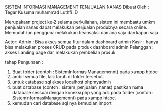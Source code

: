 SISTEM INFORMASI MANAGEMENT PENJUALAN NANAS
Dibuat Oleh : 
Tegar Kusuma
muhammad Luthfi .D

Merupakann project ke-2 selama perkuliahan, sistem ini membantu umkm penjualan nanas dapat melakukan penjualan produknya secara online. Memudahkan pengguna melakukan treansaksi damana saja dan kapan saja

Actor: 
Admin : Bisa akses semua fitur dalam dashboard admin
Kasir : hanya bisa melakukan proses CRUD pada produk dashboard admin
Pelanggan : akses Landing page dan melakukan pembelian produk

tahap Pengunaan :
1. Buat folder (contoh : SistemInformasiManagemennt) pada xampp htdoc
2. ambil semua file, lalu taruh di folder tersebut.
3. untuk database sql akses localhost phpmyadmin
4. buat database (contoh : sistem_penjualan_nanas) pastikan nama database sessuai dengan koneksi.php yang ada pada folder (contoh : SistemInformasiManagemennt) pada xampp htdoc.
5. kemudian cari database sql nya kemudian import
